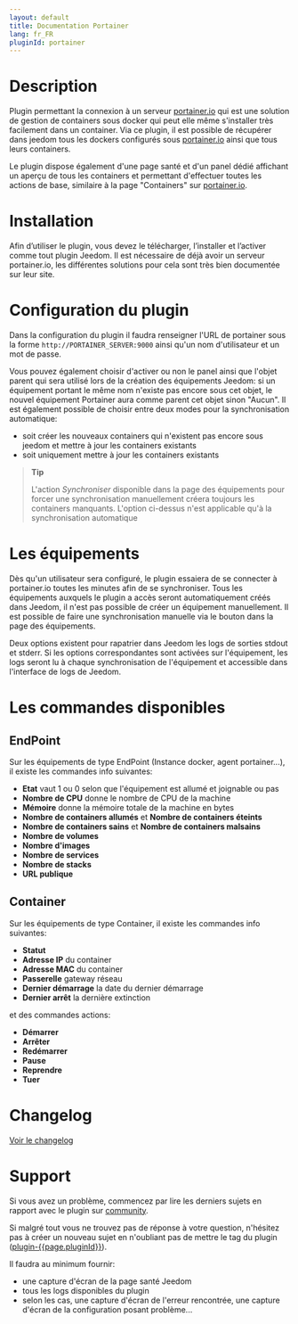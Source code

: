 ```yaml
---
layout: default
title: Documentation Portainer
lang: fr_FR
pluginId: portainer
---
```


# Description

Plugin permettant la connexion à un serveur [portainer.io](https://www.portainer.io/portainer-ce/) qui est une solution de gestion de containers sous docker qui peut elle même s'installer très facilement dans un container.
Via ce plugin, il est possible de récupérer dans jeedom tous les dockers configurés sous [portainer.io](https://www.portainer.io/portainer-ce/) ainsi que tous leurs containers.

Le plugin dispose également d'une page santé et d'un panel dédié affichant un aperçu de tous les containers et permettant d'effectuer toutes les actions de base, similaire à la page "Containers" sur [portainer.io](https://www.portainer.io/portainer-ce/).

# Installation

Afin d’utiliser le plugin, vous devez le télécharger, l’installer et l’activer comme tout plugin Jeedom.
Il est nécessaire de déjà avoir un serveur portainer.io, les différentes solutions pour cela sont très bien documentée sur leur site.

# Configuration du plugin

Dans la configuration du plugin il faudra renseigner l'URL de portainer sous la forme `http://PORTAINER_SERVER:9000` ainsi qu'un nom d'utilisateur et un mot de passe.

Vous pouvez également choisir d'activer ou non le panel ainsi que l'objet parent qui sera utilisé lors de la création des équipements Jeedom: si un équipement portant le même nom n'existe pas encore sous cet objet, le nouvel équipement Portainer aura comme parent cet objet sinon "Aucun".
Il est également possible de choisir entre deux modes pour la synchronisation automatique:

- soit créer les nouveaux containers qui n'existent pas encore sous jeedom et mettre à jour les containers existants
- soit uniquement mettre à jour les containers existants

> **Tip**
>
> L'action _Synchroniser_ disponible dans la page des équipements pour forcer une synchronisation manuellement créera toujours les containers manquants. L'option ci-dessus n'est applicable qu'à la synchronisation automatique

# Les équipements

Dès qu'un utilisateur sera configuré, le plugin essaiera de se connecter à portainer.io toutes les minutes afin de se synchroniser.
Tous les équipements auxquels le plugin a accès seront automatiquement créés dans Jeedom, il n'est pas possible de créer un équipement manuellement.
Il est possible de faire une synchronisation manuelle via le bouton dans la page des équipements.

Deux options existent pour rapatrier dans Jeedom les logs de sorties stdout et stderr. Si les options correspondantes sont activées sur l'équipement, les logs seront lu à chaque synchronisation de l'équipement et accessible dans l'interface de logs de Jeedom.

# Les commandes disponibles

## EndPoint

Sur les équipements de type EndPoint (Instance docker, agent portainer...), il existe les commandes info suivantes:

- **Etat** vaut 1 ou 0 selon que l'équipement est allumé et joignable ou pas
- **Nombre de CPU** donne le nombre de CPU de la machine
- **Mémoire** donne la mémoire totale de la machine en bytes
- **Nombre de containers allumés** et **Nombre de containers éteints**
- **Nombre de containers sains** et **Nombre de containers malsains**
- **Nombre de volumes**
- **Nombre d'images**
- **Nombre de services**
- **Nombre de stacks**
- **URL publique**

## Container

Sur les équipements de type Container, il existe les commandes info suivantes:

- **Statut**
- **Adresse IP** du container
- **Adresse MAC** du container
- **Passerelle** gateway réseau
- **Dernier démarrage** la date du dernier démarrage
- **Dernier arrêt** la dernière extinction

et des commandes actions:

- **Démarrer**
- **Arrêter**
- **Redémarrer**
- **Pause**
- **Reprendre**
- **Tuer**

# Changelog

[Voir le changelog](./changelog)

# Support

Si vous avez un problème, commencez par lire les derniers sujets en rapport avec le plugin sur [community]({{site.forum}}/tags/plugin-{{page.pluginId}}).

Si malgré tout vous ne trouvez pas de réponse à votre question, n'hésitez pas à créer un nouveau sujet en n'oubliant pas de mettre le tag du plugin ([plugin-{{page.pluginId}}]({{site.forum}}/tags/plugin-{{page.pluginId}})).

Il faudra au minimum fournir:

- une capture d'écran de la page santé Jeedom
- tous les logs disponibles du plugin
- selon les cas, une capture d'écran de l'erreur rencontrée, une capture d'écran de la configuration posant problème...
